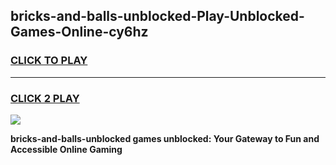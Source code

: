 
## bricks-and-balls-unblocked-Play-Unblocked-Games-Online-cy6hz
<h3>
<a href="https://premium76.site?title=bricks-and-balls-unblocked&ref=25A">CLICK TO PLAY</a></h3>
<hr>

<h3>
<a href="https://premium76.site?title=bricks-and-balls-unblocked&ref=25A">CLICK 2 PLAY</a>
  
</h3>

<a href="https://premium76.site?title=bricks-and-balls-unblocked&ref=25A"><img src="https://clearcache.store/games.png"></a>


**bricks-and-balls-unblocked games unblocked: Your Gateway to Fun and Accessible Online Gaming**
